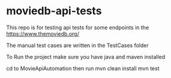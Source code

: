 # moviedb-api-tests
This repo is for testing  api tests for some endpoints in the https://www.themoviedb.org/

The manual test cases are written in the TestCases folder

To Run the project make sure you have java and maven installed

cd to MovieApiAutomation then run
mvn clean install
mvn test
